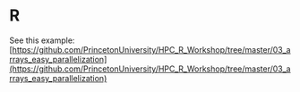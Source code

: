 # R

See this example: [https://github.com/PrincetonUniversity/HPC_R_Workshop/tree/master/03_arrays_easy_parallelization](https://github.com/PrincetonUniversity/HPC_R_Workshop/tree/master/03_arrays_easy_parallelization)
